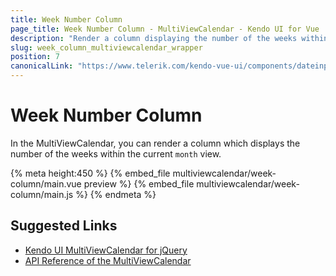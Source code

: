 ```yaml
---
title: Week Number Column
page_title: Week Number Column - MultiViewCalendar - Kendo UI for Vue
description: "Render a column displaying the number of the weeks within the current month view when working with the Kendo UI MultiViewCalendar Vue wrapper."
slug: week_column_multiviewcalendar_wrapper
position: 7
canonicalLink: "https://www.telerik.com/kendo-vue-ui/components/dateinputs/multiview-calendar/"
---
```


# Week Number Column

In the MultiViewCalendar, you can render a column which displays the number of the weeks within the current `month` view.

{% meta height:450 %}
{% embed_file multiviewcalendar/week-column/main.vue preview %}
{% embed_file multiviewcalendar/week-column/main.js %}
{% endmeta %}

## Suggested Links

* [Kendo UI MultiViewCalendar for jQuery](https://docs.telerik.com/kendo-ui/controls/scheduling/multiviewcalendar/overview)
* [API Reference of the MultiViewCalendar](https://docs.telerik.com/kendo-ui/api/javascript/ui/multiviewcalendar)
